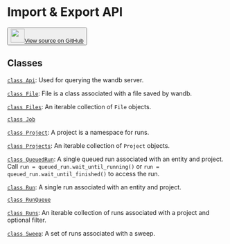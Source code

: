 # Import & Export API

<!-- Insert buttons and diff -->


<p><button style={{display: 'flex', alignItems: 'center', backgroundColor: 'white', border: '1px solid #ddd', padding: '10px', borderRadius: '6px', cursor: 'pointer', boxShadow: '0 2px 3px rgba(0,0,0,0.1)', transition: 'all 0.3s'}}><a href='https://www.github.com/wandb/wandb/tree/7ed7055f5e3f2b6a01012d73fb58ca87483a903a/wandb/__init__.py' style={{fontSize: '1.2em', display: 'flex', alignItems: 'center'}}><img src='https://github.githubassets.com/images/modules/logos_page/GitHub-Mark.png' height='32px' width='32px' style={{marginRight: '10px'}}/>View source on GitHub</a></button></p>


## Classes

[`class Api`](./api.md): Used for querying the wandb server.

[`class File`](./file.md): File is a class associated with a file saved by wandb.

[`class Files`](./files.md): An iterable collection of `File` objects.

[`class Job`](./job.md)

[`class Project`](./project.md): A project is a namespace for runs.

[`class Projects`](./projects.md): An iterable collection of `Project` objects.

[`class QueuedRun`](./queuedrun.md): A single queued run associated with an entity and project. Call `run = queued_run.wait_until_running()` or `run = queued_run.wait_until_finished()` to access the run.

[`class Run`](./run.md): A single run associated with an entity and project.

[`class RunQueue`](./runqueue.md)

[`class Runs`](./runs.md): An iterable collection of runs associated with a project and optional filter.

[`class Sweep`](./sweep.md): A set of runs associated with a sweep.
